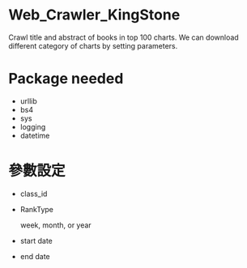 # Web_Crawler_KingStone
Crawl title and abstract of books in top 100 charts.
We can download different category of charts by setting parameters.

# Package needed
- urllib
- bs4
- sys
- logging
- datetime

# 參數設定
- class_id

- RankType

     week, month, or year

- start date

- end date

